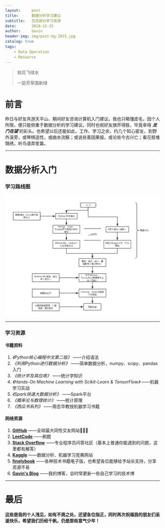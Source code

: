 ```yaml
---
layout:     post
title:      数据分析学习建议
subtitle:   包含部分学习资源
date:       2018-12-25
author:     Gavin
header-img: img/post-bg-2015.jpg
catalog: true
tags:
    - Data Operation
    - Resource
---
```


> 桃花飞绿水
> 
> 一庭芳草围新绿

# 前言
昨日与好友共游天平山，期间好友咨询计算机入门建议。我也只略懂皮毛，因个人所限，便只能侧重于数据分析的学习建议。同时也祝好友旗开得胜，毕竟幸得 ***龙门在望*** 的彩头。也希望以后还能如此，工作、学习之余，约几个知心密友，到野外溪旁，或琴棋适性，或曲水流觞；或说些善因果报，或论些今古兴亡；看花枝堆锦绣，听鸟语弄笙簧。

---

# 数据分析入门

### 学习路线图

![](img/blogimg/route.png)

---

### 学习资源

#### 书籍资料
1. *《Python核心编程中文第二版》*  ——介绍语法
2. *《利用Python进行数据分析》*  ——简单数据分析，numpy、scipy、pandas入门
3. *《统计学及其应用》*  ——统计学知识
4. *《Hands-On Machine Learning with Scikit-Learn & TensorFlow》*  ——机器学习实战
5. *《Spark快速大数据分析》*  ——Spark平台
6. *《概率论与数理统计》*  ——统计原理
7. *《西瓜书系列》*  ——周志华教授机器学习书籍

#### 网络资源
1. **[GitHub](https://github.com)** ——全球最大同性交友网站🙈🙊🙉 
2. **[LeetCode](https://leetcode.com)** ——刷题
3. **[Stack Overflow](https://stackoverflow.com/)** ——专业程序员问答社区（基本上普通你能遇到的问题，这里都有解答）
4. **[Kaggle](https://www.kaggle.com/)** ——数据分析、机器学习竞赛网站
5. **[finelybook](http://finelybook.com/)** ——各种技术书籍电子版，也希望各位能够给予站长支持，分享资源不易
6. **[Gavin's Blog](https://gavinharbus.github.io)** ——我的博客，会时常更新一些自己学习的技术博

---

# 最后

#### 这些是我的个人浅见，如有不周之处，还望各位指正，同时再次祝福我的朋友们圣诞快乐，希望我们历经千帆，仍是那些意气少年！
